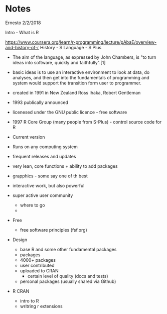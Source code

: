 Notes
================
Ernesto
2/2/2018

Intro - What is R

<https://www.coursera.org/learn/r-programming/lecture/pAbaE/overview-and-history-of-r> History - S Language - S Plus

-   The aim of the language, as expressed by John Chambers, is "to turn ideas into software, quickly and faithfully".\[1\]

-   basic ideas is to use an interactive environment to look at data, do analyses, and then get into the fundamentals of programming and system would support the transition form user to programmer.

-   created in 1991 in New Zealand Ross Ihaka, Robert Gentleman
-   1993 publically announced
-   licenesed under the GNU public licence - free software
-   1997 R Core Group (many people from S-Plus) - control source code for R
-   Current version

-   Runs on any computing system
-   frequent releases and updates
-   very lean, core functions + ability to add packages
-   grapphics - some say one of th best
-   interactive work, but also powerful

-   super active user community
    -   where to go
    -   

-   Free
    -   free software principles (fsf.org)
-   Design
    -   base R and some other fundamental packages
    -   packages
    -   4000+ packages
    -   user contributed
    -   uploaded to CRAN
        -   certain level of quality (docs and tests)
    -   personal packages (usually shared via Github)
-   R CRAN
    -   intro to R
    -   writring r extensions

